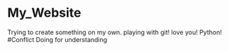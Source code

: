 # My_Website
Trying to create something on my own.
playing with git!
love you!
Python!
#Conflict
Doing for understanding

